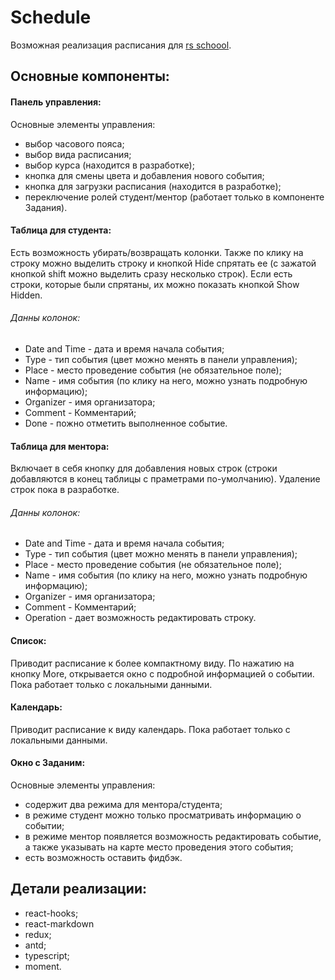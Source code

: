 # Schedule

Возможная реализация расписания для [rs schoool](https://app.rs.school/).

## Основные компоненты:

#### Панель управления:

Основные элементы управления:

- выбор часового пояса;
- выбор вида расписания;
- выбор курса (находится в разработке);
- кнопка для смены цвета и добавления нового события;
- кнопка для загрузки расписания (находится в разработке);
- переключение ролей студент/ментор (работает только в компоненте Задания).

#### Таблица для студента:

Есть возможность убирать/возвращать колонки. Также по клику на строку можно выделить строку и кнопкой Hide спрятать ее (с зажатой кнопкой shift можно выделить сразу несколько строк). Если есть строки, которые были спрятаны, их можно показать кнопкой Show Hidden.

###### Данны колонок:

- Date and Time - дата и время начала события;
- Type - тип события (цвет можно менять в панели управления);
- Place - место проведение события (не обязательное поле);
- Name - имя события (по клику на него, можно узнать подробную информацию);
- Organizer - имя организатора;
- Comment	- Комментарий;
- Done - пожно отметить выполненное событие.

#### Таблица для ментора:

Включает в себя кнопку для добавления новых строк (строки добавляются в конец таблицы с праметрами по-умолчанию). Удаление строк пока в разработке.

###### Данны колонок:

- Date and Time - дата и время начала события;
- Type - тип события (цвет можно менять в панели управления);
- Place - место проведение события (не обязательное поле);
- Name - имя события (по клику на него, можно узнать подробную информацию);
- Organizer - имя организатора;
- Comment	- Комментарий;
- Operation - дает возможность редактировать строку.

#### Список:
Приводит расписание к более компактному виду. По нажатию на кнопку More, открывается окно с подробной информацией о событии. Пока работает только с локальными данными.

#### Календарь:
Приводит расписание к виду календарь. Пока работает только с локальными данными.

#### Окно с Заданим:

Основные элементы управления:

- содержит два режима для ментора/студента;
- в режиме студент можно только просматривать информацию о событии;
- в режиме ментор появляется возможность редактировать событие, а также указывать на карте место проведения этого события;
- есть возможность оставить фидбэк.

## Детали реализации:

- react-hooks;
- react-markdown
- redux;
- antd;
- typescript;
- moment.



